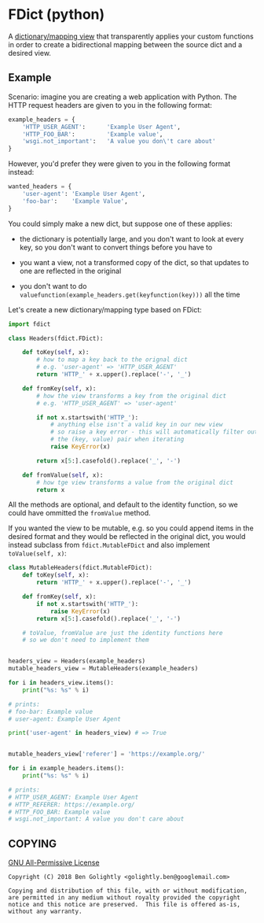 FDict (python)
==============

A [dictionary/mapping view](https://docs.python.org/3/library/stdtypes.html#dictionary-view-objects)
that transparently applies your custom functions in order to create a
bidirectional mapping between the source dict and a desired view.

Example
-------

Scenario: imagine you are creating a web application with Python. The HTTP
request headers are given to you in the following format:

```python
example_headers = {
    'HTTP_USER_AGENT':      'Example User Agent',
    'HTTP_FOO_BAR':         'Example value',
    'wsgi.not_important':   'A value you don\'t care about'
}
```


However, you'd prefer they were given to you in the following format instead:

```python
wanted_headers = {
    'user-agent': 'Example User Agent',
    'foo-bar':    'Example Value',
}
```

You could simply make a new dict, but suppose one of these applies:

* the dictionary is potentially large, and you don't want to look at every
key, so you don't want to convert things before you have to

* you want a view, not a transformed copy of the dict, so that updates to
one are reflected in the original

* you don't want to do `valuefunction(example_headers.get(keyfunction(key)))`
all the time


Let's create a new dictionary/mapping type based on FDict:

```python
import fdict

class Headers(fdict.FDict):

    def toKey(self, x):
        # how to map a key back to the orignal dict
        # e.g. 'user-agent' => 'HTTP_USER_AGENT'
        return 'HTTP_' + x.upper().replace('-', '_')

    def fromKey(self, x):
        # how the view transforms a key from the original dict
        # e.g. 'HTTP_USER_AGENT' => 'user-agent'

        if not x.startswith('HTTP_'):
            # anything else isn't a valid key in our new view
            # so raise a key error - this will automatically filter out
            # the (key, value) pair when iterating
            raise KeyError(x)

        return x[5:].casefold().replace('_', '-')

    def fromValue(self, x):
        # how tge view transforms a value from the original dict
        return x
```

All the methods are optional, and default to the identity function, so
we could have ommitted the `fromValue` method.

If you wanted the view to be mutable, e.g. so you could append items in
the desired format and they would be reflected in the original dict,
you would instead subclass from `fdict.MutableFDict` and also implement
`toValue(self, x)`:


```python
class MutableHeaders(fdict.MutableFDict):
    def toKey(self, x):
        return 'HTTP_' + x.upper().replace('-', '_')

    def fromKey(self, x):
        if not x.startswith('HTTP_'):
            raise KeyError(x)
        return x[5:].casefold().replace('_', '-')

    # toValue, fromValue are just the identity functions here
    # so we don't need to implement them


headers_view = Headers(example_headers)
mutable_headers_view = MutableHeaders(example_headers)

for i in headers_view.items():
    print("%s: %s" % i)

# prints:
# foo-bar: Example value
# user-agent: Example User Agent

print('user-agent' in headers_view) # => True


mutable_headers_view['referer'] = 'https://example.org/'

for i in example_headers.items():
    print("%s: %s" % i)

# prints:
# HTTP_USER_AGENT: Example User Agent
# HTTP_REFERER: https://example.org/
# HTTP_FOO_BAR: Example value
# wsgi.not_important: A value you don't care about
```



COPYING
-------

[GNU All-Permissive License](https://www.gnu.org/licenses/license-list.en.html#GNUAllPermissive)

```
Copyright (C) 2018 Ben Golightly <golightly.ben@googlemail.com>

Copying and distribution of this file, with or without modification,
are permitted in any medium without royalty provided the copyright
notice and this notice are preserved.  This file is offered as-is,
without any warranty.
```

